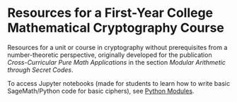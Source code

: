 # Resources for a First-Year College Mathematical Cryptography Course
Resources for a unit or course in cryptography without prerequisites from a number-theoretic perspective, originally developed for the publication *Cross-Curricular Pure Math Applications* in the section *Modular Arithmetic through Secret Codes*.

To access Jupyter notebooks (made for students to learn how to write basic SageMath/Python code for basic ciphers), see [Python Modules](https://github.com/kaince/cryptography/tree/main/Python%20Modules).
